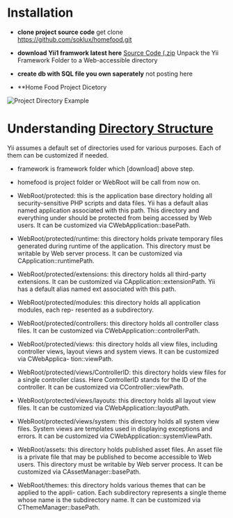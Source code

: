 # Installation

* **clone project source code**
get clone https://github.com/soklux/homefood.git

* **download Yii1 framwork latest here**
[Source Code (.zip](https://www.yiiframework.com/download#yii1) 
Unpack the Yii Framework Folder to a Web-accessible directory


* **create db with SQL file you own saperately**
not posting here

* **Home Food Project Dicetory

![Project Directory Example](https://ikngqa.by.files.1drv.com/y4mjo6F9vjvN3KVTBoFtZgomUrKHasuWVlDi2LUUX6nsIrsqP1iK84BhNhFr14XahJLw9_4WSgRxbZkVaOuF6-QxHykNGjRBsO19C-OjQmji2dOJE56lsmZEur2-txRjunJSS2qs4kfn4PMpQ0vXqok37FYn6gHJVbjf3GT8hazA8ZuH14xwG7pX7kKfT_ZCa4CQLohSqP5G2SFZ5STOYZouw?width=878&height=518&cropmode=none)



# Understanding [Directory Structure](getting-started/directory-structure.md)

Yii assumes a default set of directories used for various purposes. Each of them can be customized if needed.

 * framework is framework folder which [download] above step.

 * homefood is project folder or WebRoot will be call from now on.

 * WebRoot/protected: this is the application base directory holding all security-sensitive PHP scripts and data files. Yii has a default alias named application associated with this path. This directory and everything under should be protected from being accessed by Web users. It can be customized via CWebApplication::basePath.

 * WebRoot/protected/runtime: this directory holds private temporary files generated during runtime of the application. This directory must be writable by Web server process. It can be customized via CApplication::runtimePath.

 * WebRoot/protected/extensions: this directory holds all third-party extensions. It can be customized via CApplication::extensionPath. Yii has a default alias named ext associated with this path.

 * WebRoot/protected/modules: this directory holds all application modules, each rep- resented as a subdirectory.

 * WebRoot/protected/controllers: this directory holds all controller class files. It can be customized via CWebApplication::controllerPath.

 * WebRoot/protected/views: this directory holds all view files, including controller views, layout views and system views. It can be customized via CWebApplica- tion::viewPath.

 * WebRoot/protected/views/ControllerID: this directory holds view files for a single controller class. Here ControllerID stands for the ID of the controller. It can be customized via CController::viewPath.
 
 *  WebRoot/protected/views/layouts: this directory holds all layout view files. It can be customized via CWebApplication::layoutPath.

 * WebRoot/protected/views/system: this directory holds all system view files. System views are templates used in displaying exceptions and errors. It can be customized via CWebApplication::systemViewPath.

 * WebRoot/assets: this directory holds published asset files. An asset file is a private file that may be published to become accessible to Web users. This directory must be writable by Web server process. It can be customized via CAssetManager::basePath.

 * WebRoot/themes: this directory holds various themes that can be applied to the appli- cation. Each subdirectory represents a single theme whose name is the subdirectory name. It can be customized via CThemeManager::basePath.
